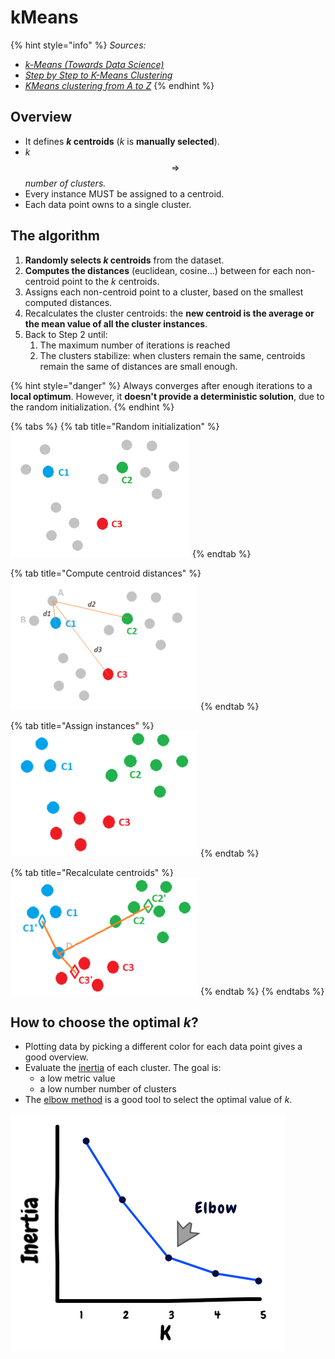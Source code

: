 # kMeans

{% hint style="info" %}
_Sources:_

* [_k-Means (Towards Data Science)_](https://link.medium.com/5M1Coj4HM0)
* [_Step by Step to K-Means Clustering_](https://healthcare.ai/step-step-k-means-clustering/)
* [_KMeans clustering from A to Z_](https://towardsdatascience.com/k-means-clustering-from-a-to-z-f6242a314e9a)
{% endhint %}

## Overview

* It defines _**k**_**&#x20;centroids** (_k_ is **manually selected**).
* _k_ $$\Rightarrow$$ _number of clusters._
* Every instance MUST be assigned to a centroid.
* Each data point owns to a single cluster.

## The algorithm

1. **Randomly selects&#x20;**_**k**_**&#x20;centroids** from the dataset.
2. **Computes the distances** (euclidean, cosine...) between for each non-centroid point to the _k_ centroids.
3. Assigns each non-centroid point to a cluster, based on the smallest computed distances.
4. Recalculates the cluster centroids: the **new centroid is the average or the mean value of all the cluster instances**.
5. Back to Step 2 until:
   1. &#x20;The maximum number of iterations is reached
   2. The clusters stabilize: when clusters remain the same, centroids remain the same of distances are small enough.

{% hint style="danger" %}
Always converges after enough iterations to a **local optimum**. However, it **doesn't provide a deterministic solution**, due to the random initialization.
{% endhint %}

{% tabs %}
{% tab title="Random initialization" %}
![](<../../../../.gitbook/assets/image (62).png>)
{% endtab %}

{% tab title="Compute centroid distances" %}
![](<../../../../.gitbook/assets/image (66).png>)
{% endtab %}

{% tab title="Assign instances" %}
![](<../../../../.gitbook/assets/image (42).png>)
{% endtab %}

{% tab title="Recalculate centroids" %}
![](<../../../../.gitbook/assets/image (46).png>)
{% endtab %}
{% endtabs %}

## How to choose the optimal _k_?

* Plotting data by picking a different color for each data point gives a good overview.
* Evaluate the [inertia](clustering-metrics.md#inertia) of each cluster. The goal is:
  * &#x20;a low metric value
  * a low number number of clusters
* The [elbow method](https://en.wikipedia.org/wiki/Elbow_method_\(clustering\)) is a good tool to select the optimal value of _k_.

![](<../../../../.gitbook/assets/image (67).png>)
